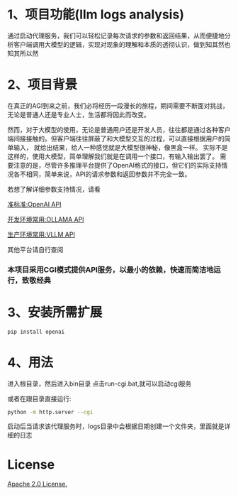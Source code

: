 # 1、项目功能(llm logs analysis)
通过启动代理服务，我们可以轻松记录每次请求的参数和返回结果，从而便捷地分析客户端调用大模型的逻辑，实现对现象的理解和本质的透彻认识，做到知其然也知其所以然

# 2、项目背景
在真正的AGI到来之前，我们必将经历一段漫长的旅程，期间需要不断面对挑战，无论是普通人还是专业人士，生活都将因此而改变。

然而，对于大模型的使用，无论是普通用户还是开发人员，往往都是通过各种客户端间接接触的。但客户端往往屏蔽了和大模型交互的过程，可以直接根据用户的简单输入，
就给出结果，给人一种感觉就是大模型很神秘，像黑盒一样。 实际不是这样的，使用大模型，简单理解我们就是在调用一个接口，有输入输出罢了。
需要注意的是，尽管许多推理平台提供了OpenAI格式的接口，但它们的实际支持情况各不相同，简单来说，API的请求参数和返回参数并不完全一致。

若想了解详细参数支持情况，请看

[准标准:OpenAI API](https://platform.openai.com/docs/api-reference/responses/create)

[开发环境常用:OLLAMA API](https://github.com/ollama/ollama/blob/main/docs/openai.md#supported-features)

[生产环境常用:VLLM API](https://github.com/ollama/ollama/blob/main/docs/openai.md#supported-features)

其他平台请自行查阅

### 本项目采用CGI模式提供API服务，以最小的依赖，快速而简洁地运行，致敬经典

# 3、安装所需扩展

```sh
pip install openai
```

# 4、用法
进入根目录，然后进入bin目录
点击run-cgi.bat,就可以启动cgi服务

或者在跟目录直接运行:
```sh
python -m http.server --cgi
```

启动后当请求该代理服务时，logs目录中会根据日期创建一个文件夹，里面就是详细的日志

# License
[Apache 2.0 License.](LICENSE)
